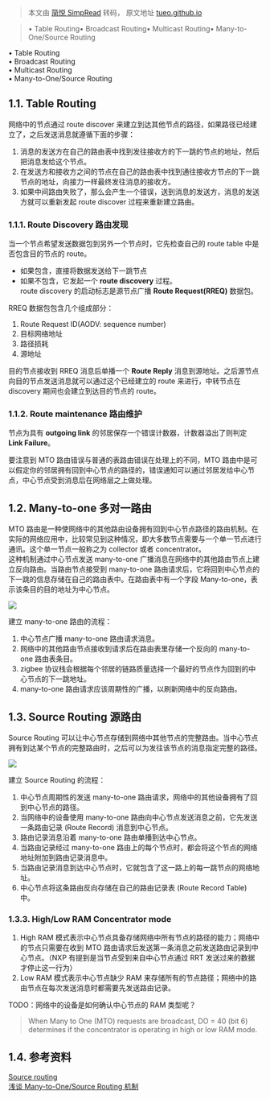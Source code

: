 > 本文由 [简悦 SimpRead](http://ksria.com/simpread/) 转码， 原文地址 [tueo.github.io](https://tueo.github.io/2020/05/31/zigbee-routing/)

> • Table Routing• Broadcast Routing• Multicast Routing• Many-to-One/Source Routing

• Table Routing  
• Broadcast Routing  
• Multicast Routing  
• Many-to-One/Source Routing

[](#1-1-Table-Routing "1.1. Table Routing")1.1. Table Routing
-------------------------------------------------------------

网络中的节点通过 route discover 来建立到达其他节点的路径，如果路径已经建立了，之后发送消息就遵循下面的步骤：

1.  消息的发送方在自己的路由表中找到发往接收方的下一跳的节点的地址，然后把消息发给这个节点。
2.  在发送方和接收方之间的节点在自己的路由表中找到通往接收方节点的下一跳节点的地址，向接力一样最终发往消息的接收方。
3.  如果中间路由失败了，那么会产生一个错误，送到消息的发送方，消息的发送方就可以重新发起 route discover 过程来重新建立路由。

### [](#1-1-1-Route-Discovery-路由发现 "1.1.1. Route Discovery 路由发现")1.1.1. Route Discovery 路由发现

当一个节点希望发送数据包到另外一个节点时，它先检查自己的 route table 中是否包含目的节点的 route。

*   如果包含，直接将数据发送给下一跳节点
*   如果不包含，它发起一个 **route discovery** 过程。  
    route discovery 的启动标志是源节点广播 **Route Request(RREQ)** 数据包。

RREQ 数据包包含几个组成部分：

1.  Route Request ID(AODV: sequence number)
2.  目标网络地址
3.  路径损耗
4.  源地址

目的节点接收到 RREQ 消息后单播一个 **Route Reply** 消息到源地址。之后源节点向目的节点发送消息就可以通过这个已经建立的 route 来进行，中转节点在 discovery 期间也会建立到达目的节点的 route。

### [](#1-1-2-Route-maintenance-路由维护 "1.1.2. Route maintenance 路由维护")1.1.2. Route maintenance 路由维护

节点为具有 **outgoing link** 的邻居保存一个错误计数器，计数器溢出了则判定 **Link Failure**。

要注意到 MTO 路由错误与普通的表路由错误在处理上的不同，MTO 路由中是可以假定你的邻居拥有回到中心节点的路径的，错误通知可以通过邻居发给中心节点，中心节点受到消息后在网络层之上做处理。

[](#1-2-Many-to-one-多对一路由 "1.2. Many-to-one 多对一路由")1.2. Many-to-one 多对一路由
-------------------------------------------------------------------------

MTO 路由是一种使网络中的其他路由设备拥有回到中心节点路径的路由机制。在实际的网络应用中，比较常见到这种情况，即大多数节点需要与一个单一节点进行通讯。这个单一节点一般称之为 collector 或者 concentrator。  
这种机制通过中心节点发送 many-to-one 广播消息在网络中的其他路由节点上建立反向路由。当路由节点接受到 many-to-one 路由请求后，它将回到中心节点的下一跳的信息存储在自己的路由表中。在路由表中有一个字段 Many-to-one，表示该条目的目的地址为中心节点。

![](https://tueo.github.io/images/many_to_one_routing_275x285.png)

建立 many-to-one 路由的流程：

1.  中心节点广播 many-to-one 路由请求消息。
2.  网络中的其他路由节点接收到请求后在路由表里存储一个反向的 many-to-one 路由表条目。
3.  zigbee 协议栈会根据每个邻居的链路质量选择一个最好的节点作为回到的中心节点的下一跳地址。
4.  many-to-one 路由请求应该周期性的广播，以刷新网络中的反向路由。

[](#1-3-Source-Routing-源路由 "1.3. Source Routing 源路由")1.3. Source Routing 源路由
----------------------------------------------------------------------------

Source Routing 可以让中心节点存储到网络中其他节点的完整路由。当中心节点拥有到达某个节点的完整路由时，之后可以为发往该节点的消息指定完整的路径。

![](https://tueo.github.io/images/source_routing.gif)

建立 Source Routing 的流程：

1.  中心节点周期性的发送 many-to-one 路由请求，网络中的其他设备拥有了回到中心节点的路径。
2.  当网络中的设备使用 many-to-one 路由向中心节点发送消息之前，它先发送一条路由记录 (Route Record) 消息到中心节点。
3.  路由记录消息沿着 many-to-one 路由单播到达中心节点。
4.  当路由记录经过 many-to-one 路由上的每个节点时，都会将这个节点的网络地址附加到路由记录消息中。
5.  当路由记录消息到达中心节点时，它就包含了这一路上的每一跳节点的网络地址。
6.  中心节点将这条路由反向存储在自己的路由记录表 (Route Record Table) 中。

### [](#1-3-3-High-Low-RAM-Concentrator-mode "1.3.3. High/Low RAM Concentrator mode")1.3.3. High/Low RAM Concentrator mode

1.  High RAM 模式表示中心节点具备存储网络中所有节点的路径的能力；网络中的节点只需要在收到 MTO 路由请求后发送第一条消息之前发送路由记录到中心节点。（NXP 有提到是当节点受到来自中心节点通过 RRT 发送过来的数据才停止这一行为）
2.  Low RAM 模式表示中心节点缺少 RAM 来存储所有的节点路径；网络中的路由节点在每次发送消息时都需要先发送路由记录。

TODO：网络中的设备是如何确认中心节点的 RAM 类型呢？

> When Many to One (MTO) requests are broadcast, DO = 40 (bit 6) determines if the concentrator is operating in high or low RAM mode.

[](#1-4-参考资料 "1.4. 参考资料")1.4. 参考资料
----------------------------------

[Source routing](https://www.digi.com/resources/documentation/Digidocs/90001942-13/concepts/c_source_routing.htm#_bookmark179)  
[浅谈 Many-to-One/Source Routing 机制](https://www.silabs.com/community/wireless/zigbee-and-thread/knowledge-base.entry.html/2017/12/18/_many-to-one_source-JRvm)